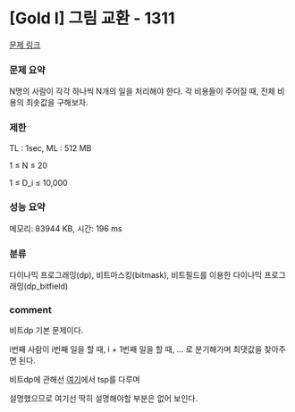 
# [Gold I] 그림 교환 - 1311

[문제 링크](https://www.acmicpc.net/problem/1311)

### 문제 요약

<p> N명의 사람이 각각 하나씩 N개의 일을 처리해야 한다. 각 비용들이 주어질 때, 전체 비용의 최솟값을 구해보자. </p>

### 제한

TL : 1sec, ML : 512 MB

1 ≤ N ≤ 20

1 ≤ D_i ≤ 10,000

### 성능 요약

메모리: 83944 KB, 시간: 196 ms

### 분류

다이나믹 프로그래밍(dp), 비트마스킹(bitmask), 비트필드를 이용한 다이나믹 프로그래밍(dp_bitfield)

### comment

비트dp 기본 문제이다.

i번째 사람이 i번째 일을 할 때, i + 1번째 일을 할 때, ... 로 분기해가며 최댓값을 찾아주면 된다.

비트dp에 관해선 [여기](https://github.com/pill27211/Baekjoon/blob/main/Gold/DP/2098_%EC%99%B8%ED%8C%90%EC%9B%90%20%EC%88%9C%ED%9A%8C/README.md)에서 tsp를 다루며

설명했으므로 여기선 딱히 설명해야할 부분은 없어 보인다.
